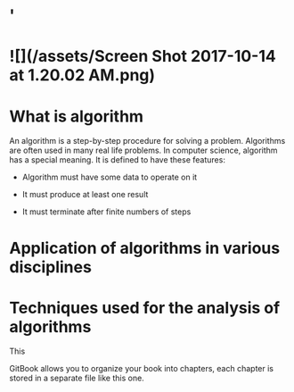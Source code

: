 # '

# ![](/assets/Screen Shot 2017-10-14 at 1.20.02 AM.png)

# What is algorithm

An algorithm is a step-by-step procedure for solving a problem. Algorithms are often used in many real life problems. In computer science, algorithm has a special meaning. It is defined to have these features:

* Algorithm must have some data to operate on it

* It must produce at least one result

* It must terminate after finite numbers of steps

# Application of algorithms in various disciplines

# Techniques used for the analysis of algorithms

This

GitBook allows you to organize your book into chapters, each chapter is stored in a separate file like this one.

